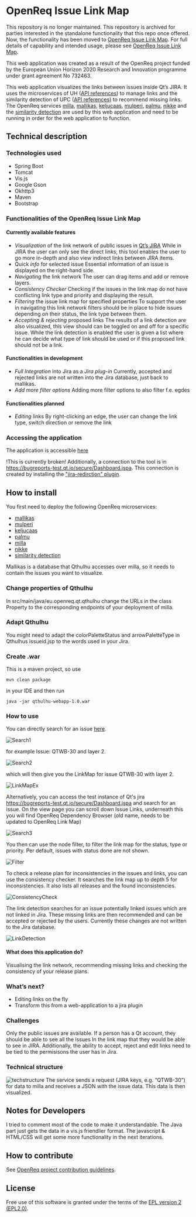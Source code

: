 # OpenReq Issue Link Map

This repository is no longer maintained. This repository is archived for parties interested in the standalone functionality that this repo once offered. Now, the functionality has been moved to [OpenReq Issue Link Map](https://github.com/OpenReqEU/issuelinkmap-jira-plugin). For full details of capability and intended usage, please see [OpenReq Issue Link Map](https://github.com/OpenReqEU/issuelinkmap-jira-plugin).

This web application was created as a result of the OpenReq project funded by the European Union Horizon 2020 Research and Innovation programme under grant agreement No 732463.

This web application visualizes the links between issues inside Qt’s JIRA. It uses the microservices of UH ([API references](https://api.openreq.eu/#/services/milla)) to manage links and the similarity detection of UPC ([API references](https://api.openreq.eu/#/services/similarity-detection)) to recommend missing links.
The OpenReq services [milla](https://github.com/OpenReqEU/milla), [mallikas](https://github.com/OpenReqEU/mallikas), [keljucaas](https://github.com/OpenReqEU/keljucaas), [mulperi](https://github.com/OpenReqEU/mulperi), [palmu](https://github.com/OpenReqEU/palmu), [nikke](https://github.com/OpenReqEU/nikke) and the [similarity detection](https://github.com/OpenReqEU/similarity-detection) are used by this web application and need to be running in order for the web application to function.

## Technical description
### Technologies used
- Spring Boot
- Tomcat
- Vis.js
- Google Gson
- Okhttp3 
- Maven
- Bootstrap

### Functionalities of the OpenReq Issue Link Map
#### Currently available features
- *Visualization* of the link network of public issues in [Qt’s JIRA](https://bugreports.qt.io/secure/Dashboard.jspa)
While in JIRA the user can only see the direct links, this tool enables the user to go more in-depth and also view indirect links between JIRA items.
- Quick *info* for selected issue
Essential information of an issue is displayed on the right-hand side.
- *Navigating* the link network
The user can drag items and add or remove layers.
- *Consistency Checker*
Checking if the issues in the link map do not have conflicting link type and priority and displaying the result.
- *Filtering* the issue link map for specified properties
To support the user in navigating this link network filters should be in place to hide issues depending on their status, the link type between them.
- *Accepting & rejecting* proposed links
The results of a link detection are also visualized, this view should can be toggled on and off for a specific issue. While the link detection is enabled the user is given a list where he can decide what type of link should be used or if this proposed link should not be a link.

#### Functionalities in development
- *Full Integration* into Jira as a *Jira plug-in*
Currently, accepted and rejected links are not written into the Jira database, just back to mallikas.
- *Add more filter options*
Adding more filter options to also filter f.e. egdes

#### Functionalities planned
- *Editing* links
By right-clicking an edge, the user can change the link type, switch direction or remove the link

### Accessing the application
The application is accessible [here](https://api.openreq.eu/openreq-issue-link-map/)

!This is currently broken! Additionally, a connection to the tool is in https://bugreports-test.qt.io/secure/Dashboard.jspa. This connection is created by installing the ["jira-redirction" plugin](https://github.com/OpenReqEU/jira-redirection).

## How to install
You first need to deploy the following OpenReq microservices:
- [mallikas](https://github.com/OpenReqEU/mallikas)
- [mulperi](https://github.com/OpenReqEU/mulperi)
- [keljucaas](https://github.com/OpenReqEU/keljucaas)
- [palmu](https://github.com/OpenReqEU/palmu)
- [milla](https://github.com/OpenReqEU/milla)
- [nikke](https://github.com/OpenReqEU/nikke)
- [similarity detection](https://github.com/OpenReqEU/similarity-detection) 

Mallikas is a database that Qthulhu accesses over milla, so it needs to contain the issues you want to visualize.

### Change properties of Qthulhu
In src/main/java/eu.openreq.qt.qthulhu change the URLs in the class Property to the corresponding endpoints of your deployment of milla.

### Adapt Qthulhu
You might need to adapt the colorPaletteStatus and arrowPaletteType in Qthulhus issueid.jsp to the words used in your Jira.

### Create .war
This is a maven project, so use 
```
mvn clean package
```
in your IDE and then run 
```
java -jar qthulhu-webapp-1.0.war
```

### How to use
You can directly search for an issue [here](https://api.openreq.eu/openreq-issue-link-map/).

![Search1](https://github.com/OpenReqEU/qthulhu/blob/master/pics/Search1.png)

for example Issue: QTWB-30 and layer 2.

![Search2](https://github.com/OpenReqEU/qthulhu/blob/master/pics/Search2.png)

which will then give you the LinkMap for issue QTWB-30 with layer 2.

![LinkMapEx](https://github.com/OpenReqEU/qthulhu/blob/master/pics/ExampleLinkMap.png)

Alternatively, you can access the test instance of Qt's jira https://bugreports-test.qt.io/secure/Dashboard.jspa and search for an issue. On the view page you can scroll down Issue Links, underneath this you will find OpenReq Dependency Browser (old name, needs to be updated to OpenReq Link Map)

![Search3](https://github.com/OpenReqEU/qthulhu/blob/master/pics/Search3.png)

You then can use the node filter, to filter the link map for the status, type or priority. Per default, issues with status done are not shown.

![Filter](https://github.com/OpenReqEU/qthulhu/blob/master/pics/Filter.png)

To check a release plan for inconsistencies in the issues and links, you can use the consistency checker. It searches the link map up to depth 5 for inconsistencies. It also lists all releases and the found inconsistencies.

![ConsistencyCheck](https://github.com/OpenReqEU/qthulhu/blob/master/pics/ConsistencyCheck.png)

The link detection searches for an issue potentially linked issues which are not linked in Jira. These missing links are then recommended and can be accepted or rejected by the users. Currently these changes are not written to the Jira database.

![LinkDetection](https://github.com/OpenReqEU/qthulhu/blob/master/pics/LinkDetection.png)


#### What does this application do?
Visualising the link network, recommending missing links and checking the consistency of your release plans.

### What’s next?
- Editing links on the fly
- Transform this from a web-application to a jira plugin

### Challenges
Only the public issues are available. If a person has a Qt account, they should be able to see all the issues In the link map that they would be able to see in JIRA. Additionally, the ability to accept, reject and edit links need to be tied to the permisisons the user has in Jira.

### Technical structure
![techstructure](https://github.com/OpenReqEU/qthulhu/blob/master/pics/TechnicalStructure.png)
The service sends a request (JIRA keys, e.g. “QTWB-30”) for data to milla and receives a JSON with the issue data. This data is then visualized.

## Notes for Developers
I tried to comment most of the code to make it understandable. 
The Java part just gets the data in a vis.js friendlier format. The javascript & HTML/CSS will get some more functionality in the next iterations.

## How to contribute
See [OpenReq project contribution guidelines](https://github.com/OpenReqEU/OpenReq/blob/master/CONTRIBUTING.md). 

## License
Free use of this software is granted under the terms of the [EPL version 2 (EPL2.0)](https://www.eclipse.org/legal/epl-2.0/).

